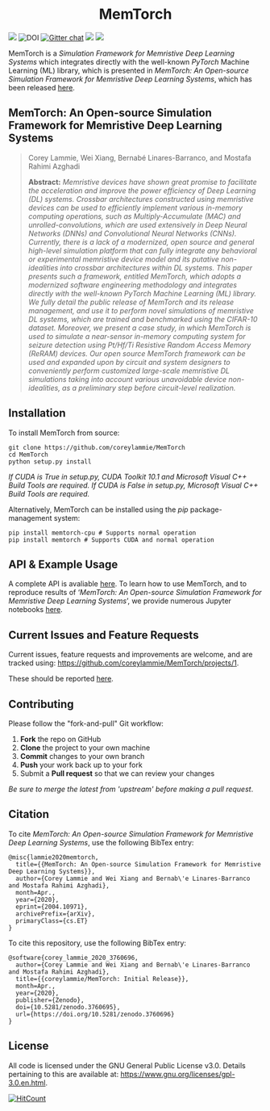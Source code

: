 <h1 align="center">
  <br>
  MemTorch
  <br>
</h1>

![](https://img.shields.io/badge/license-GPL-blue.svg)
![DOI](https://zenodo.org/badge/DOI/10.5281/zenodo.3760695.svg)
[![Gitter chat](https://badges.gitter.im/gitterHQ/gitter.png)](https://gitter.im/memtorch/community)
![](https://readthedocs.org/projects/pip/badge/?version=latest)
![](https://api.travis-ci.org/coreylammie/MemTorch.svg)

MemTorch is a *Simulation Framework for Memristive Deep Learning Systems* which integrates directly with the well-known *PyTorch* Machine Learning (ML) library, which is presented in *MemTorch: An Open-source Simulation Framework for Memristive Deep Learning Systems*, which has been released [here](https://arxiv.org/abs/2004.10971).

## MemTorch: An Open-source Simulation Framework for Memristive Deep Learning Systems
> Corey Lammie, Wei Xiang, Bernabé Linares-Barranco, and Mostafa Rahimi Azghadi<br>
>
> **Abstract:** *Memristive devices have shown great promise to facilitate the acceleration and improve the power efficiency of Deep Learning (DL) systems. Crossbar architectures constructed using memristive devices can be used to efficiently implement various in-memory computing operations, such as Multiply-Accumulate (MAC) and unrolled-convolutions, which are used extensively in Deep Neural Networks (DNNs) and Convolutional Neural Networks (CNNs). Currently, there is a lack of a modernized, open source and general high-level simulation platform that can fully integrate any behavioral or experimental memristive device model and its putative non-idealities into crossbar architectures within DL systems. This paper presents such a framework, entitled MemTorch, which adopts a modernized software engineering methodology and integrates directly with the well-known PyTorch Machine Learning (ML) library. We fully detail the public release of MemTorch and its release management, and use it to perform novel simulations of memristive DL systems, which are trained and benchmarked using the CIFAR-10 dataset. Moreover, we present a case study, in which MemTorch is used to simulate a near-sensor in-memory computing system for seizure detection using Pt/Hf/Ti Resistive Random Access Memory (ReRAM) devices. Our open source MemTorch framework can be used and expanded upon by circuit and system designers to conveniently perform customized large-scale memristive DL simulations taking into account various unavoidable device non-idealities, as a preliminary step before circuit-level realization.*

## Installation
 To install MemTorch from source:

```
git clone https://github.com/coreylammie/MemTorch
cd MemTorch
python setup.py install
```

*If CUDA is True in setup.py, CUDA Toolkit 10.1 and Microsoft Visual C++ Build Tools are required. If CUDA is False in setup.py, Microsoft Visual C++ Build Tools are required.*

Alternatively, MemTorch can be installed using the *pip* package-management system:

```
pip install memtorch-cpu # Supports normal operation
pip install memtorch # Supports CUDA and normal operation
```

## API & Example Usage
A complete API is avaliable [here](https://memtorch.readthedocs.io/). To learn how to use MemTorch, and to reproduce results of ‘*MemTorch: An Open-source Simulation Framework for Memristive Deep Learning Systems*’, we provide numerous Jupyter notebooks [here](memtorch/examples).

## Current Issues and Feature Requests
Current issues, feature requests and improvements are welcome, and are tracked using: https://github.com/coreylammie/MemTorch/projects/1.

These should be reported [here](https://github.com/coreylammie/MemTorch/issues).

## Contributing
Please follow the "fork-and-pull" Git workflow:
 1. **Fork** the repo on GitHub
 2. **Clone** the project to your own machine
 3. **Commit** changes to your own branch
 4. **Push** your work back up to your fork
 5. Submit a **Pull request** so that we can review your changes

*Be sure to merge the latest from 'upstream' before making a pull request*.

## Citation

To cite *MemTorch: An Open-source Simulation Framework for Memristive Deep Learning Systems*, use the following BibTex entry:

```
@misc{lammie2020memtorch,
  title={{MemTorch: An Open-source Simulation Framework for Memristive Deep Learning Systems}},
  author={Corey Lammie and Wei Xiang and Bernab\'e Linares-Barranco and Mostafa Rahimi Azghadi},
  month=Apr.,
  year={2020},
  eprint={2004.10971},
  archivePrefix={arXiv},
  primaryClass={cs.ET}
}
```

To cite this repository, use the following BibTex entry:

```
@software{corey_lammie_2020_3760696,
  author={Corey Lammie and Wei Xiang and Bernab\'e Linares-Barranco and Mostafa Rahimi Azghadi},
  title={{coreylammie/MemTorch: Initial Release}},
  month=Apr.,
  year={2020},
  publisher={Zenodo},
  doi={10.5281/zenodo.3760695},
  url={https://doi.org/10.5281/zenodo.3760696}
}
```

## License
All code is licensed under the GNU General Public License v3.0. Details pertaining to this are available at: https://www.gnu.org/licenses/gpl-3.0.en.html.

[![HitCount](http://hits.dwyl.io/coreylammie/MemTorch.svg)](http://hits.dwyl.io/coreylammie/MemTorch)
